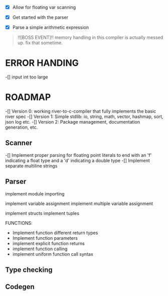-[x] Allow for floating var scanning

-[x] Get started with the parser
-[x] Parse a simple arithmetic expression

>!![BOSS EVENT]!!
> memory handling in this compiler is actually messed up. fix that sometime.

ERROR HANDING
===

-[] input int too large


# ROADMAP

-[] Version 0: working river-to-c-compiler that fully implements the basic river spec
-[] Version 1: Simple stdlib: io, string, math, vector, hashmap, sort, json log etc.
-[] Version 2: Package management, documentation generation, etc.

## Scanner
-[] Implement proper parsing for floating point literals to end with an 'f' indicating a float type and a 'd' indicating a double type
-[] Implement separate multiline strings

## Parser


implement module importing

implement variable assignment
implement multiple variable assignment

implement structs
implement tuples

FUNCTIONS:
- Implement function different return types
- Implement function parameters
- implement explicit function returns
- implement function calling
- implement uniform function call syntax


## Type checking

## Codegen

